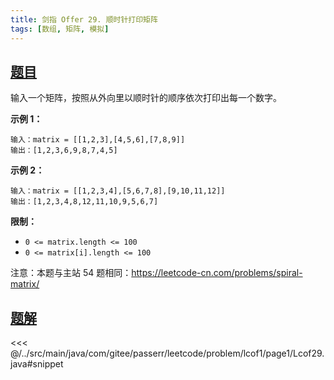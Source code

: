 ```yaml
---
title: 剑指 Offer 29. 顺时针打印矩阵
tags: [数组, 矩阵, 模拟]
---
```



## [题目](https://leetcode.cn/problems/shun-shi-zhen-da-yin-ju-zhen-lcof/)
输入一个矩阵，按照从外向里以顺时针的顺序依次打印出每一个数字。

**示例 1：**

```
输入：matrix = [[1,2,3],[4,5,6],[7,8,9]]
输出：[1,2,3,6,9,8,7,4,5]
```

**示例 2：**

```
输入：matrix = [[1,2,3,4],[5,6,7,8],[9,10,11,12]]
输出：[1,2,3,4,8,12,11,10,9,5,6,7]
```

**限制：**

* `0 <= matrix.length <= 100`
* `0 <= matrix[i].length <= 100`

注意：本题与主站 54 题相同：<https://leetcode-cn.com/problems/spiral-matrix/>


## [题解](https://github.com/PasseRR/JavaLeetCode/blob/master/src/main/java/com/gitee/passerr/leetcode/problem/lcof1/page1/Lcof29.java)

<<< @/../src/main/java/com/gitee/passerr/leetcode/problem/lcof1/page1/Lcof29.java#snippet

